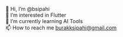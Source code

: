 👋 Hi, I’m @bsipahi<br>
👀 I’m interested in Flutter<br>
🌱 I’m currently learning AI Tools<br>
📫 How to reach me burakksipahi@gmail.com
